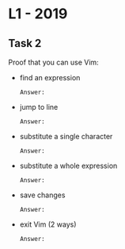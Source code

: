 # L1 - 2019

## Task 2
Proof that you can use Vim:
- find an expression
  ```text
  Answer:
  ```
- jump to line
  ```text
  Answer:
  ```
- substitute a single character
  ```text
  Answer:
  ```
- substitute a whole expression
  ```text
  Answer:
  ```
- save changes
  ```text
  Answer:
  ```
- exit Vim (2 ways)
  ```text
  Answer:
  ```

